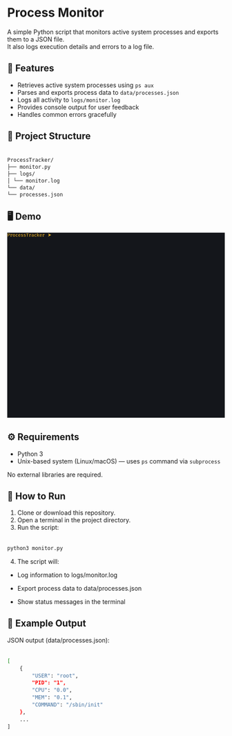 
# Process Monitor

A simple Python script that monitors active system processes and exports them to a JSON file.  
It also logs execution details and errors to a log file.

## 🧰 Features

- Retrieves active system processes using `ps aux`
- Parses and exports process data to `data/processes.json`
- Logs all activity to `logs/monitor.log`
- Provides console output for user feedback
- Handles common errors gracefully

## 📁 Project Structure

```

ProcessTracker/
├── monitor.py
├── logs/
│ └── monitor.log
└── data/
└── processes.json

```

## 🖥️ Demo

![Demo of Process Monitor](media/processTracker.gif)


## ⚙️ Requirements

- Python 3
- Unix-based system (Linux/macOS) — uses `ps` command via `subprocess`

No external libraries are required.

## 🚀 How to Run

1. Clone or download this repository.
2. Open a terminal in the project directory.
3. Run the script:

```bash

python3 monitor.py

```

4. The script will:

- Log information to logs/monitor.log

- Export process data to data/processes.json

- Show status messages in the terminal

## 📝 Example Output

  JSON output (data/processes.json):

```bash

[
    {
        "USER": "root",
        "PID": "1",
        "CPU": "0.0",
        "MEM": "0.1",
        "COMMAND": "/sbin/init"
    },
    ...
]

```
